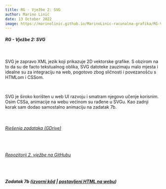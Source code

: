 ```yaml
---
title: RG - Vježbe 2: SVG
author: Marino Linić
date: 13 October 2022
image: https://marinolinic.github.io/MarinoLinic-racunalna-grafika/RG-Vje%C5%BEbe-2_SVG/zadatak7b.png
---
```


##### RG - Vježbe 2: SVG

<br>

SVG je zapravo XML jezik koji prikazuje 2D vektorske grafike. S obzirom na to da su de facto tekstualnog oblika, SVG datoteke zauzimaju malo mjesta i idealne su za integraciju na web, pogotovo zbog sličnosti i povezanošću s HTMLom i CSSom.

<br>

SVG je široko korišten u web UI razvoju i smatram njegovo učenje korisnim. Osim CSSa, animacije na webu većinom su rađene u SVGu. Kao zadnji korak sam dodao samostalno animaciju na zadatak 7b.

<br>

###### [Rješenja zadataka (GDrive)](https://drive.google.com/drive/folders/1SxHwBBJdz83dLbn1IehFqyk4_W6cziOt?usp=sharing)

<br>

###### [Repozitorij 2. vježbe na GitHubu](https://github.com/MarinoLinic/MarinoLinic-racunalna-grafika/tree/main/RG-Vje%C5%BEbe-2_SVG)

<br>

##### Zadatak 7b ([izvorni kôd](https://github.com/MarinoLinic/MarinoLinic-racunalna-grafika/blob/main/RG-Vje%C5%BEbe-2_SVG/zadatak7b.html) | [postavljeni HTML na webu](https://marinolinic.github.io/MarinoLinic-racunalna-grafika/RG-Vje%C5%BEbe-2_SVG/zadatak7b.html))
